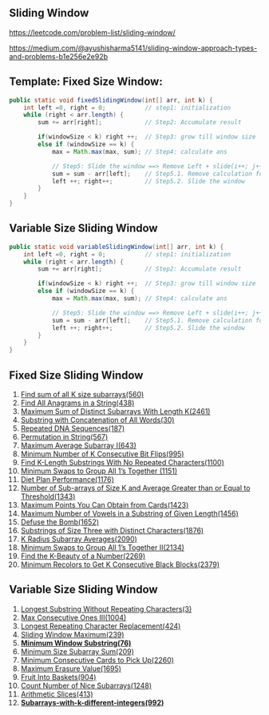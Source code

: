 ## Sliding Window

https://leetcode.com/problem-list/sliding-window/

https://medium.com/@ayushisharma5141/sliding-window-approach-types-and-problems-b1e256e2e92b



## Template: Fixed Size Window:
````java
public static void fixedSlidingWindow(int[] arr, int k) {
    int left =0, right = 0;           // step1: initialization
    while (right < arr.length) {
        sum += arr[right];            // Step2: Accumulate result

        if(windowSize < k) right ++;  // Step3: grow till window size
        else if (windowSize == k) {            
            max = Math.max(max, sum); // Step4: calculate ans

            // Step5: Slide the window ==> Remove Left + slide(i++; j++)
            sum = sum - arr[left];    // Step5.1. Remove calculation for left
            left ++; right++;         // Step5.2. Slide the window
        }
    }
}
````

## Variable Size Sliding Window
````java
public static void variableSlidingWindow(int[] arr, int k) {
    int left =0, right = 0;           // step1: initialization
    while (right < arr.length) {
        sum += arr[right];            // Step2: Accumulate result

        if(windowSize < k) right ++;  // Step3: grow till window size
        else if (windowSize == k) {            
            max = Math.max(max, sum); // Step4: calculate ans

            // Step5: Slide the window ==> Remove Left + slide(i++; j++)
            sum = sum - arr[left];    // Step5.1. Remove calculation for left
            left ++; right++;         // Step5.2. Slide the window
        }
    }
}
````

## Fixed Size Sliding Window
1.  [Find sum of all K size subarrays(560)](https://leetcode.com/problems/subarray-sum-equals-k/)
2.  [Find All Anagrams in a String(438)](https://leetcode.com/problems/find-all-anagrams-in-a-string/description/)
3.  [Maximum Sum of Distinct Subarrays With Length K(2461)](https://leetcode.com/problems/maximum-sum-of-distinct-subarrays-with-length-k/description/)
4.  [Substring with Concatenation of All Words(30)](https://leetcode.com/problems/substring-with-concatenation-of-all-words/)
5.  [Repeated DNA Sequences(187)](https://leetcode.com/problems/repeated-dna-sequences/description/)
6.  [Permutation in String(567)](https://leetcode.com/problems/permutation-in-string/description/)
7.  [Maximum Average Subarray I(643)](https://leetcode.com/problems/maximum-average-subarray-i/description/)
8.	[Minimum Number of K Consecutive Bit Flips(995)](https://leetcode.com/problems/minimum-number-of-k-consecutive-bit-flips/description/)
9.	[Find K-Length Substrings With No Repeated Characters(1100)](https://leetcode.com/problems/find-k-length-substrings-with-no-repeated-characters/solutions/1772470/Java-or-Simple-or-Sliding-Window-template-or-Explained/)
10.	[Minimum Swaps to Group All 1’s Together (1151)](https://leetcode.com/problems/minimum-swaps-to-group-all-1s-together/solutions/2128446/Java-or-Sliding-Window-or-Explained/)
11.	[Diet Plan Performance(1176)](https://leetcode.com/problems/diet-plan-performance/solutions/1773821/Java-or-Sliding-Window-Template-or-Explained/)
12.	[Number of Sub-arrays of Size K and Average Greater than or Equal to Threshold(1343)](https://leetcode.com/problems/number-of-sub-arrays-of-size-k-and-average-greater-than-or-equal-to-threshold/solutions/1772628/Java-or-Sliding-Window-template-or-Explained/)
13.	[Maximum Points You Can Obtain from Cards(1423)](https://leetcode.com/problems/maximum-points-you-can-obtain-from-cards/description/)
14.	[Maximum Number of Vowels in a Substring of Given Length(1456)](https://leetcode.com/problems/maximum-number-of-vowels-in-a-substring-of-given-length/description/)
15.	[Defuse the Bomb(1652)](https://leetcode.com/problems/maximum-number-of-vowels-in-a-substring-of-given-length/description/)
16.	[Substrings of Size Three with Distinct Characters(1876)](https://leetcode.com/problems/substrings-of-size-three-with-distinct-characters/description/)
17.	[K Radius Subarray Averages(2090)](https://leetcode.com/problems/substrings-of-size-three-with-distinct-characters/description/)
18.	[Minimum Swaps to Group All 1’s Together II(2134)](https://leetcode.com/problems/minimum-swaps-to-group-all-1s-together-ii/description/)
19.	[Find the K-Beauty of a Number(2269)](https://leetcode.com/problems/find-the-k-beauty-of-a-number/description/)
20.	[Minimum Recolors to Get K Consecutive Black Blocks(2379)](https://leetcode.com/problems/find-the-k-beauty-of-a-number/description/)



## Variable Size Sliding Window
1.	[Longest Substring Without Repeating Characters(3)](https://leetcode.com/problems/longest-substring-without-repeating-characters/)
2.  [Max Consecutive Ones III(1004)](https://leetcode.com/problems/max-consecutive-ones-iii/)
2.	[Longest Repeating Character Replacement(424)](https://leetcode.com/problems/longest-substring-without-repeating-characters/)
3.	[Sliding Window Maximum(239)](https://leetcode.com/problems/sliding-window-maximum/)
4.	[**Minimum Window Substring(76)**](https://leetcode.com/problems/minimum-window-substring/)
5.	[Minimum Size Subarray Sum(209)](https://leetcode.com/problems/minimum-size-subarray-sum/)
6.	[Minimum Consecutive Cards to Pick Up(2260)](https://leetcode.com/problems/minimum-size-subarray-sum/)
7.	[Maximum Erasure Value(1695)](https://leetcode.com/problems/maximum-erasure-value/)
8.	[Fruit Into Baskets(904)](https://leetcode.com/problems/fruit-into-baskets/)
9.	[Count Number of Nice Subarrays(1248)](https://leetcode.com/problems/count-number-of-nice-subarrays/)
10.	[Arithmetic Slices(413)](https://leetcode.com/problems/arithmetic-slices/)
11.	[**Subarrays-with-k-different-integers(992)**](https://leetcode.com/problems/subarrays-with-k-different-integers/)